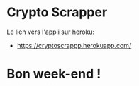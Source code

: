 # Crypto Scrapper

Le lien vers l'appli sur heroku:
* https://cryptoscrappp.herokuapp.com/

# Bon week-end !
